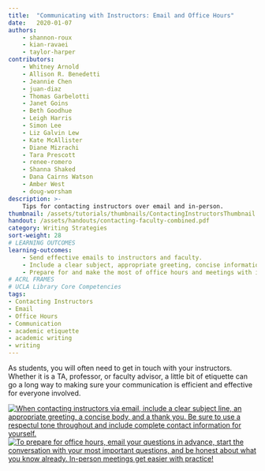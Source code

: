 ```yaml
---
title:  "Communicating with Instructors: Email and Office Hours"
date:   2020-01-07
authors: 
    - shannon-roux
    - kian-ravaei
    - taylor-harper
contributors:
    - Whitney Arnold 
    - Allison R. Benedetti
    - Jeannie Chen
    - juan-diaz 
    - Thomas Garbelotti
    - Janet Goins
    - Beth Goodhue
    - Leigh Harris
    - Simon Lee
    - Liz Galvin Lew
    - Kate McAllister
    - Diane Mizrachi
    - Tara Prescott 
    - renee-romero 
    - Shanna Shaked
    - Dana Cairns Watson
    - Amber West
    - doug-worsham
description: >-
    Tips for contacting instructors over email and in-person.
thumbnail: /assets/tutorials/thumbnails/ContactingInstructorsThumbnail.png
handout: /assets/handouts/contacting-faculty-combined.pdf
category: Writing Strategies
sort-weight: 28
# LEARNING OUTCOMES
learning-outcomes:
    - Send effective emails to instructors and faculty.
    - Include a clear subject, appropriate greeting, concise information, and a professional signature in instructor and faculty emails.
    - Prepare for and make the most of office hours and meetings with instructors and faculty.
# ACRL FRAMES
# UCLA Library Core Competencies
tags:
- Contacting Instructors
- Email
- Office Hours
- Communication
- academic etiquette 
- academic writing
- writing
---
```


As students, you will often need to get in touch with your instructors. Whether it is a TA, professor, or faculty advisor, a little bit of etiquette can go a long way to making sure your communication is efficient and effective for everyone involved.


<a href="{{ '/assets/handouts/contacting-faculty-combined.pdf' | prepend: site.baseurl }}" title="PDF Handout" aria-label="Handout" target="_blank">
<img class="img-fluid" src="{{ '/assets/images/contacting-instructors-email.jpg' | relative_url }}" alt="When contacting instructors via email, include a clear subject line, an appropriate greeting, a concise body, and a thank you. Be sure to use a respectul tone throughout and include complete contact information for yourself." data-caption="Image of contacting instructors handout." ></a>

<a href="{{ '/assets/handouts/contacting-faculty-combined.pdf' | prepend: site.baseurl }}" title="PDF Handout" aria-label="Handout" target="_blank">
<img class="img-fluid" src="{{ '/assets/images/contacting-instructors-in-person.jpg' | relative_url }}" alt="To prepare for office hours, email your questions in advance, start the conversation with your most important questions, and be honest about what you know already. In-person meetings get easier with practice!" data-caption="Image of contacting instructors handout."></a>

